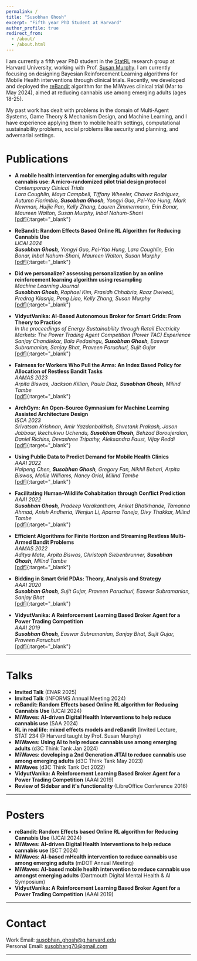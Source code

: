 ```yaml
---
permalink: /
title: "Susobhan Ghosh"
excerpt: "Fifth year PhD Student at Harvard"
author_profile: true
redirect_from: 
  - /about/
  - /about.html
---
```


I am currently a fifth year PhD student in the [StatRL](http://people.seas.harvard.edu/~samurphy/lab/overview.html) research group at Harvard University, working with Prof. [Susan Murphy](http://people.seas.harvard.edu/~samurphy/). I am currently focusing on designing Bayesian Reinforcement Learning algorithms for Mobile Health interventions through clinical trials. Recently, we developed and deployed the [reBandit](https://github.com/StatisticalReinforcementLearningLab/miwaves_rl_service) algorithm for the MiWaves clinical trial (Mar to May 2024), aimed at reducing cannabis use among emerging adults (ages 18-25).


My past work has dealt with problems in the domain of Multi-Agent Systems, Game Theory & Mechanism Design, and Machine Learning, and I have experience applying them to mobile health settings, computational sustainability problems, social problems like security and planning, and adversarial settings.

Publications
====

* **A mobile health intervention for emerging adults with regular cannabis use: A micro-randomized pilot trial design protocol**    
  *Contemporary Clinical Trials*    
  *Lara Coughlin,  Maya Campbell,  Tiffany Wheeler,  Chavez Rodriguez,  Autumn Florimbio,  **Susobhan Ghosh**,  Yongyi Guo,  Pei-Yao Hung,  Mark Newman,  Huijie Pan,  Kelly Zhang,  Lauren Zimmermann,  Erin Bonar,  Maureen Walton,  Susan Murphy,  Inbal Nahum-Shani*    
  [\[pdf\]](https://pubmed.ncbi.nlm.nih.gov/39159806/){:target="_blank"}    

* **ReBandit: Random Effects Based Online RL Algorithm for Reducing Cannabis Use**    
 *IJCAI 2024*    
 ***Susobhan Ghosh**,  Yongyi Guo,  Pei-Yao Hung,  Lara Coughlin,  Erin Bonar,  Inbal Nahum-Shani,  Maureen Walton,  Susan Murphy*    
 [\[pdf\]](https://arxiv.org/pdf/2402.17739){:target="_blank"}

* **Did we personalize? assessing personalization by an online reinforcement learning algorithm using resampling**    
 *Machine Learning Journal*    
 ***Susobhan Ghosh**,  Raphael Kim,  Prasidh Chhabria,  Raaz Dwivedi,  Predrag Klasnja,  Peng Liao,  Kelly Zhang,  Susan Murphy*    
 [\[pdf\]](https://arxiv.org/pdf/2304.05365){:target="_blank"}

* **VidyutVanika: AI-Based Autonomous Broker for Smart Grids: From Theory to Practice**    
 *In the proceedings of Energy Sustainability through Retail Electricity Markets: The Power Trading Agent Competition (Power TAC) Experience*    
  *Sanjay Chandlekar,  Bala Pedasingu,  **Susobhan Ghosh**,  Easwar Subramanian,  Sanjay Bhat,  Praveen Paruchuri,  Sujit Gujar*    
  [\[pdf\]](https://link.springer.com/chapter/10.1007/978-3-031-39707-3_3){:target="_blank"}

* **Fairness for Workers Who Pull the Arms: An Index Based Policy for Allocation of Restless Bandit Tasks**    
  *AAMAS 2023*    
  *Arpita Biswas,  Jackson Killian,  Paula Diaz,  **Susobhan Ghosh**,  Milind Tambe*    
  [\[pdf\]](https://doi.org/10.48550/arXiv.2303.00799){:target="_blank"}    

* **ArchGym: An Open-Source Gymnasium for Machine Learning Assisted Architecture Design**    
  *ISCA 2023*    
  *Srivatsan Krishnan,  Amir Yazdanbakhsh,  Shvetank Prakash,  Jason Jabbour,  Ikechukwu Uchendu,  **Susobhan Ghosh**,  Behzad Boroujerdian,  Daniel Richins,  Devashree Tripathy,  Aleksandra Faust,  Vijay Reddi*    
  [\[pdf\]](https://arxiv.org/pdf/2306.08888){:target="_blank"}    

* **Using Public Data to Predict Demand for Mobile Health Clinics**    
  *AAAI 2022*    
  *Haipeng Chen,  **Susobhan Ghosh**,  Gregory Fan,  Nikhil Behari,  Arpita Biswas,  Mollie Williams,  Nancy Oriol,  Milind Tambe*    
  [\[pdf\]](https://ojs.aaai.org/index.php/AAAI/article/view/21513){:target="_blank"}    

* **Facilitating Human-Wildlife Cohabitation through Conflict Prediction**    
  *AAAI 2022*    
  ***Susobhan Ghosh**,  Pradeep Varakantham,  Aniket Bhatkhande,  Tamanna Ahmad,  Anish Andheria,  Wenjun Li,  Aparna Taneja,  Divy Thakkar,  Milind Tambe*    
  [\[pdf\]](https://ojs.aaai.org/index.php/AAAI/article/view/21518){:target="_blank"}    

* **Efficient Algorithms for Finite Horizon and Streaming Restless Multi-Armed Bandit Problems**    
  *AAMAS 2022*    
  *Aditya Mate,  Arpita Biswas,  Christoph Siebenbrunner,  **Susobhan Ghosh**,  Milind Tambe*    
  [\[pdf\]](https://www.ifaamas.org/Proceedings/aamas2022/pdfs/p880.pdf){:target="_blank"}    

* **Bidding in Smart Grid PDAs: Theory, Analysis and Strategy**    
  *AAAI 2020*    
  ***Susobhan Ghosh**,  Sujit Gujar,  Praveen Paruchuri,  Easwar Subramanian,  Sanjay Bhat*    
  [\[pdf\]](https://ojs.aaai.org/index.php/AAAI/article/view/5568){:target="_blank"}    

* **VidyutVanika: A Reinforcement Learning Based Broker Agent for a Power Trading Competition**    
  *AAAI 2019*    
  ***Susobhan Ghosh**,  Easwar Subramanian,  Sanjay Bhat,  Sujit Gujar,  Praveen Paruchuri*    
  [\[pdf\]](https://doi.org/10.1609/aaai.v33i01.3301914){:target="_blank"}    

---

Talks  
====
* **Invited Talk** (ENAR 2025)
* **Invited Talk** (INFORMS Annual Meeting 2024)
* **reBandit: Random Effects based Online RL algorithm for Reducing Cannabis Use** (IJCAI 2024)
* **MiWaves: AI-driven Digital Health Interventions to help reduce cannabis use** (SAA 2024)
* **RL in real life: mixed effects models and reBandit** (Invited Lecture, STAT 234 @ Harvard taught by Prof. Susan Murphy)
* **MiWaves: Using AI to help reduce cannabis use among emerging adults** (d3C Think Tank Jan 2024)
* **MiWaves: developing a 2nd Generation JITAI to reduce cannabis use among emerging adults** (d3C Think Tank May 2023)
* **MiWaves** (d3C Think Tank Oct 2022)
* **VidyutVanika: A Reinforcement Learning Based Broker Agent for a Power Trading Competition** (AAAI 2019)
* **Review of Sidebar and it's functionality** (LibreOffice Conference 2016)
  
---

Posters  
====
* **reBandit: Random Effects based Online RL algorithm for Reducing Cannabis Use** (IJCAI 2024)
* **MiWaves: AI-driven Digital Health Interventions to help reduce cannabis use** (SCT 2024)
* **MiWaves: AI-based mHealth intervention to reduce cannabis use among emerging adults** (mDOT Annual Meeting)
* **MiWaves: AI-based mobile health intervention to reduce cannabis use amongst emerging adults** (Dartmouth Digital Mental Health & AI Symposium)
* **VidyutVanika: A Reinforcement Learning Based Broker Agent for a Power Trading Competition** (AAAI 2019)

---

Contact
====
Work Email: [susobhan_ghosh@g.harvard.edu](mailto:susobhan_ghosh@g.harvard.edu)  
Personal Email: [susobhang70@gmail.com](mailto:susobhang70@gmail.com)  

---